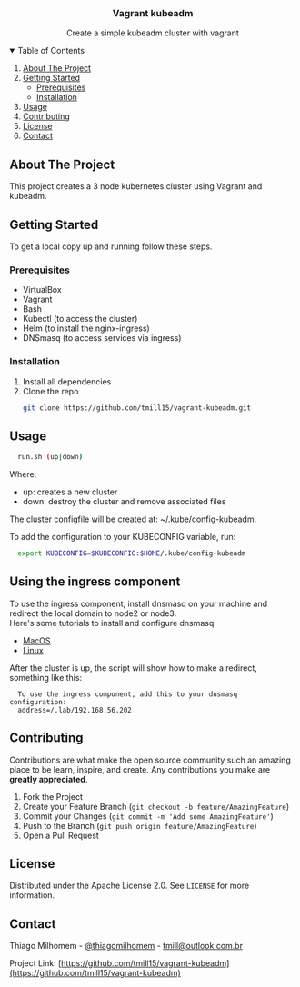<!--
*** Thanks for checking out the Best-README-Template. If you have a suggestion
*** that would make this better, please fork the repo and create a pull request
*** or simply open an issue with the tag "enhancement".
*** Thanks again! Now go create something AMAZING! :D
-->
<!-- PROJECT LOGO -->
<br />
<p align="center">
  <h3 align="center">Vagrant kubeadm</h3>
  <p align="center">
    Create a simple kubeadm cluster with vagrant
    <br />
  </p>
</p>

<!-- TABLE OF CONTENTS -->
<details open="open">
  <summary>Table of Contents</summary>
  <ol>
    <li>
      <a href="#about-the-project">About The Project</a>
    </li>
    <li>
      <a href="#getting-started">Getting Started</a>
      <ul>
        <li><a href="#prerequisites">Prerequisites</a></li>
        <li><a href="#installation">Installation</a></li>
      </ul>
    </li>
    <li><a href="#usage">Usage</a></li>
    <li><a href="#contributing">Contributing</a></li>
    <li><a href="#license">License</a></li>
    <li><a href="#contact">Contact</a></li>
  </ol>
</details>



<!-- ABOUT THE PROJECT -->
## About The Project

This project creates a 3 node kubernetes cluster using Vagrant and kubeadm. 



<!-- GETTING STARTED -->
## Getting Started

To get a local copy up and running follow these steps.

### Prerequisites

* VirtualBox
* Vagrant
* Bash
* Kubectl (to access the cluster)
* Helm (to install the nginx-ingress)
* DNSmasq (to access services via ingress)


### Installation

1. Install all dependencies
2. Clone the repo
   ```sh
   git clone https://github.com/tmill15/vagrant-kubeadm.git
   ```


<!-- USAGE EXAMPLES -->
## Usage

```sh
  run.sh (up|down)
```
Where:
* up: creates a new cluster
* down: destroy the cluster and remove associated files


The cluster configfile will be created at: ~/.kube/config-kubeadm.

To add the configuration to your KUBECONFIG variable, run:
```sh
  export KUBECONFIG=$KUBECONFIG:$HOME/.kube/config-kubeadm
```

## Using the ingress component

To use the ingress component, install dnsmasq on your machine and redirect the local domain to node2 or node3.  
Here's some tutorials to install and configure dnsmasq:

* [MacOS](https://medium.com/@kharysharpe/automatic-local-domains-setting-up-dnsmasq-for-macos-high-sierra-using-homebrew-caf767157e43)
* [Linux](https://www.tecmint.com/setup-a-dns-dhcp-server-using-dnsmasq-on-centos-rhel/)

After the cluster is up, the script will show how to make a redirect, something like this:

```
  To use the ingress component, add this to your dnsmasq configuration:
  address=/.lab/192.168.56.202
```




<!-- CONTRIBUTING -->
## Contributing

Contributions are what make the open source community such an amazing place to be learn, inspire, and create. Any contributions you make are **greatly appreciated**.

1. Fork the Project
2. Create your Feature Branch (`git checkout -b feature/AmazingFeature`)
3. Commit your Changes (`git commit -m 'Add some AmazingFeature'`)
4. Push to the Branch (`git push origin feature/AmazingFeature`)
5. Open a Pull Request



<!-- LICENSE -->
## License

Distributed under the Apache License 2.0. See `LICENSE` for more information.



<!-- CONTACT -->
## Contact

Thiago Milhomem - [@thiagomilhomem](https://twitter.com/thiagomilhomem) - tmill@outlook.com.br

Project Link: [https://github.com/tmill15/vagrant-kubeadm](https://github.com/tmill15/vagrant-kubeadm)

